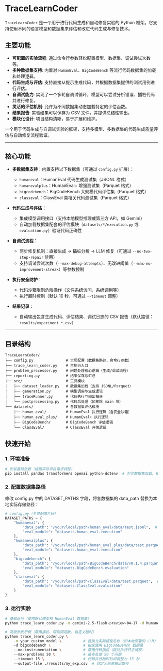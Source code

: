 # TraceLearnCoder

`TraceLearnCoder` 是一个用于进行代码生成和自动修复实验的 Python 框架。它支持使用不同的语言模型和数据集来评估和改进代码生成与修复技术。

## 主要功能

- **可配置的实验流程**: 通过命令行参数轻松配置模型、数据集、调试尝试次数等。
- **多种数据集支持**: 内置对 `HumanEval`、`BigCodeBench` 等流行代码数据集的加载和处理逻辑。
- **代码生成与评估**: 支持直接从提示生成代码，并根据数据集提供的测试用例进行评估。
- **自调试能力**: 实现了一个多轮自调试循环，模型可以尝试分析错误、插桩代码并进行修复。
- **灵活的评估机制**: 允许为不同数据集动态加载特定的评估函数。
- **结果报告**: 实验结果可以保存为 CSV 文件，并提供总结性输出。
- **模块化设计**: 项目结构清晰，易于扩展和维护。

一个用于代码生成与自调试实验的框架，支持多模型、多数据集的代码生成质量评估与自动修复流程验证。

---

## 核心功能

- **多数据集支持**：内置支持以下数据集（可通过 `config.py` 扩展）：
  - `humaneval`：HumanEval 代码生成测试集（JSONL 格式）
  - `humanevalplus`：HumanEval+ 增强测试集（Parquet 格式）
  - `bigcodebench`：BigCodeBench 大规模代码评估集（Parquet 格式）
  - `classeval`：ClassEval 类相关代码测试集（Parquet 格式）

- **代码生成与评估**：
  - 集成模型调用接口（支持本地模型推理或第三方 API，如 Gemini）
  - 自动加载数据集配套的评估模块（`datasets/*/execution.py` 或 `evaluation.py`）验证代码正确性

- **自调试流程**：
  - 两步修复机制：直接生成 → 插桩分析 → LLM 修复（可通过 `--no-two-step-repair` 禁用）
  - 支持调试尝试次数（`--max-debug-attempts`）、无改进阈值（`--max-no-improvement-streak`）等参数控制

- **执行安全防护**：
  - 代码沙箱限制危险操作（文件系统访问、系统调用等）
  - 执行超时控制（默认 10 秒，可通过 `--timeout` 调整）

- **结果记录**：
  - 自动输出包含生成代码、评估结果、调试日志的 CSV 报告（默认路径：`results/experiment_*.csv`）

---

## 目录结构

```plaintext
TraceLearnCoder/
├── config.py               # 全局配置（数据集路径、命令行参数）
├── trace_learn_coder.py    # 主执行入口
├── problem_processor.py    # 问题处理核心逻辑（生成/调试流程）
├── reporting.py            # 结果保存与汇总
├── src/                    # 工具模块
│   ├── dataset_loader.py   # 数据集加载（支持 JSONL/Parquet）
│   ├── generation.py       # 模型调用与生成逻辑
│   ├── traceRunner.py      # 代码执行与输出捕获
│   └── postprocessing.py   # 代码后处理（如移除 main 块）
└── datasets/               # 各数据集评估模块
    ├── human_eval/         # HumanEval 执行逻辑（含安全沙箱）
    ├── human_eval_plus/    # HumanEval+ 执行逻辑
    ├── BigCodeBench/       # BigCodeBench 评估逻辑
    └── ClassEval/          # ClassEval 评估逻辑
```

## 快速开始

### 1. 环境准备
```bash
# 安装基础依赖（根据实际项目需求调整）
pip install pandas transformers openai python-dotenv  # 包含数据集加载、模型调用、环境变量管理库
```

### 2. 配置数据集路径

修改 config.py 中的 DATASET_PATHS 字段，将各数据集的 data_path 替换为本地实际存储路径：
```python
# config.py（关键配置片段）
DATASET_PATHS = {
    "humaneval": {
        "data_path": "/your/local/path/human_eval/data/test.jsonl",  # 本地 HumanEval 测试集路径（JSONL）
        "eval_module": "datasets.human_eval.execution"
    },
    "humanevalplus": {
        "data_path": "/your/local/path/human_eval_plus/data/test.parquet",  # 本地 HumanEval+ 测试集路径（Parquet）
        "eval_module": "datasets.human_eval.execution"
    },
    "bigcodebench": {
        "data_path": "/your/local/path/BigCodeBench/data/v0.1.4.parquet",  # 本地 BigCodeBench 测试集路径（Parquet）
        "eval_module": "datasets.BigCodeBench.evaluation"
    },
    "classeval": {
        "data_path": "/your/local/path/ClassEval/data/test.parquet",  # 本地 ClassEval 测试集路径（Parquet）
        "eval_module": "datasets.ClassEval.evaluation"
    }
}
```

### 3. 运行实验

```bash
# 基础运行（使用默认模型和 HumanEval 数据集）
python trace_learn_coder.py -m gemini-2.5-flash-preview-04-17 -d humaneval

# 高级参数示例（禁用插桩、限制问题数、自定义超时）
python trace_learn_coder.py \
    -m your_custom_model \          # 替换为实际模型名称（如本地部署的 LLM）
    -d bigcodebench \               # 指定使用 BigCodeBench 数据集
    --no-instrumentation \          # 禁用代码插桩（跳过执行日志捕获）
    --max-problems 50 \             # 最多处理 50 个问题
    --timeout 15 \                  # 代码执行超时时间调整为 15 秒
    --output-file ./results/my_exp.csv  # 自定义结果输出路径
```
